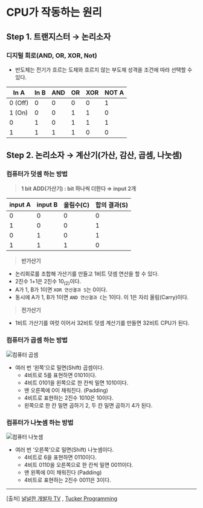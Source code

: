 # CPU가 작동하는 원리

## Step 1. 트랜지스터 → 논리소자

### 디지털 회로(AND, OR, XOR, Not)

- 반도체는 전기가 흐르는 도체와 흐르지 않는 부도체 성격을 조건에 따라 선택할 수 있다.

| In A | In B | AND | OR | XOR | NOT A |
| --- | --- | --- | --- | --- | --- |
| 0 (Off) | 0 | 0 | 0 | 0 | 1 |
| 1 (On) | 0 | 0 | 1 | 1 | 0 |
| 0 | 1 | 0 | 1 | 1 | 1 |
| 1 | 1 | 1 | 1 | 0 | 0 |

## Step 2. 논리소자 → 계산기(가산, 감산, 곱셈, 나눗셈)

### 컴퓨터가 덧셈 하는 방법

> **1 bit ADD(가산기) : bit 하나씩 더한다 ⇒ input 2개**
>

| input A | input B | 올림수(C) | 합의 결과(S) |
| --- | --- | --- | --- |
| 0 | 0 | 0 | 0 |
| 1 | 0 | 0 | 1 |
| 0 | 1 | 0 | 1 |
| 1 | 1 | 1 | 0 |

> **반가산기**
>
- 논리회로를 조합해 가산기를 만들고 1비트 덧셈 연산을 할 수 있다.
- 2진수 1+1은 2진수 $10_(2)$이다.
- A가 1, B가 1이면 `XOR 연산결과 S`는 0이다.
- 동시에 A가 1, B가 1이면 `AND 연산결과 C`는 1이다. 이 1은 자리 올림(Carry)이다.

> **전가산기**
>
- 1비트 가산기를 여럿 이어서 32비트 덧셈 계산기를 만들면 32비트 CPU가 된다.

### 컴퓨터가 곱셈 하는 방법
![컴퓨터 곱셈](https://user-images.githubusercontent.com/107941880/206449754-37e9b2e1-1ab3-4a33-b05e-389fb64611f3.png)
- 여러 번 ‘왼쪽’으로 밀면(Shift) 곱셈이다.
    - 4비트로 5를 표현하면 0101이다.
    - 4비트 0101을 왼쪽으로 한 칸씩 밀면 1010이다.
    - 맨 오른쪽에 0이 채워진다. (Padding)
    - 4비트로 표현하는 2진수 1010은 10이다.
    - 왼쪽으로 한 칸 밀면 곱하기 2, 두 칸 밀면 곱하기 4가 된다.

### 컴퓨터가 나눗셈 하는 방법
![컴퓨터 나눗셈](https://user-images.githubusercontent.com/107941880/206449772-ba0601dd-c134-492e-9fb5-6d54c59fe0de.png)
- 여러 번 ‘오른쪽’으로 밀면(Shift) 나눗셈이다.
    - 4비트로 6을 표현하면 0110이다.
    - 4비트 0110을 오른쪽으로 한 칸씩 밀면 0011이다.
    - 맨 왼쪽에 0이 채워진다 (Padding)
    - 4비트로 표현하는 2진수 0011은 3이다.

---

[출처] [널널한 개발자 TV](https://www.youtube.com/playlist?list=PLXvgR_grOs1BQCziQ_MpM877BdBxwbMzA) , [Tucker Programming](https://www.youtube.com/playlist?list=PLy-g2fnSzUTAaDcLW7hpq0e8Jlt7Zfgd6)
